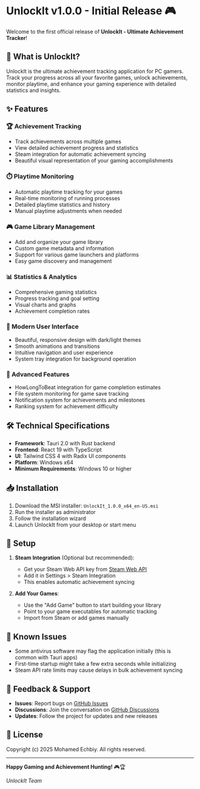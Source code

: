 # UnlockIt v1.0.0 - Initial Release 🎮

Welcome to the first official release of **UnlockIt - Ultimate Achievement Tracker**!

## 🎯 **What is UnlockIt?**

UnlockIt is the ultimate achievement tracking application for PC gamers. Track your progress across all your favorite games, unlock achievements, monitor playtime, and enhance your gaming experience with detailed statistics and insights.

## ✨ **Features**

### **🏆 Achievement Tracking**

- Track achievements across multiple games
- View detailed achievement progress and statistics
- Steam integration for automatic achievement syncing
- Beautiful visual representation of your gaming accomplishments

### **⏱️ Playtime Monitoring**

- Automatic playtime tracking for your games
- Real-time monitoring of running processes
- Detailed playtime statistics and history
- Manual playtime adjustments when needed

### **🎮 Game Library Management**

- Add and organize your game library
- Custom game metadata and information
- Support for various game launchers and platforms
- Easy game discovery and management

### **📊 Statistics & Analytics**

- Comprehensive gaming statistics
- Progress tracking and goal setting
- Visual charts and graphs
- Achievement completion rates

### **🎨 Modern User Interface**

- Beautiful, responsive design with dark/light themes
- Smooth animations and transitions
- Intuitive navigation and user experience
- System tray integration for background operation

### **🔧 Advanced Features**

- HowLongToBeat integration for game completion estimates
- File system monitoring for game save tracking
- Notification system for achievements and milestones
- Ranking system for achievement difficulty

## 🛠️ **Technical Specifications**

- **Framework**: Tauri 2.0 with Rust backend
- **Frontend**: React 19 with TypeScript
- **UI**: Tailwind CSS 4 with Radix UI components
- **Platform**: Windows x64
- **Minimum Requirements**: Windows 10 or higher

## 📥 **Installation**

1. Download the MSI installer: `UnlockIt_1.0.0_x64_en-US.msi`
2. Run the installer as administrator
3. Follow the installation wizard
4. Launch UnlockIt from your desktop or start menu

## 🔑 **Setup**

1. **Steam Integration** (Optional but recommended):

   - Get your Steam Web API key from [Steam Web API](https://steamcommunity.com/dev/apikey)
   - Add it in Settings > Steam Integration
   - This enables automatic achievement syncing

2. **Add Your Games**:
   - Use the "Add Game" button to start building your library
   - Point to your game executables for automatic tracking
   - Import from Steam or add games manually

## 🐛 **Known Issues**

- Some antivirus software may flag the application initially (this is common with Tauri apps)
- First-time startup might take a few extra seconds while initializing
- Steam API rate limits may cause delays in bulk achievement syncing

## 🙏 **Feedback & Support**

- **Issues**: Report bugs on [GitHub Issues](https://github.com/Med-Echbiy/UnlockIt/issues)
- **Discussions**: Join the conversation on [GitHub Discussions](https://github.com/Med-Echbiy/UnlockIt/discussions)
- **Updates**: Follow the project for updates and new releases

## 📄 **License**

Copyright (c) 2025 Mohamed Echbiy. All rights reserved.

---

**Happy Gaming and Achievement Hunting!** 🎮🏆

_UnlockIt Team_
